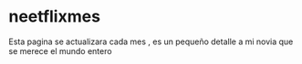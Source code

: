 # neetflixmes
Esta pagina se actualizara cada mes , es un pequeño detalle a mi novia que se merece el mundo entero
